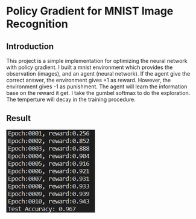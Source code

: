 # Policy Gradient for MNIST Image Recognition
## Introduction
This project is a simple implementation for optimizing the neural network with policy gradient.  I built a mnist environment which provides the observation (images), and an agent (neural network). If the agent give the correct answer, the environment gives +1 as reward. However, the environment gives -1 as punishment. The agent will learn the information base on the reward it get. I take the gumbel softmax to do the exploration. The temperture will decay in the training procedure.

## Result
<img src='fig/20171205.PNG'>